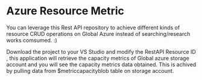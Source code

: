 # Azure Resource Metric

You can leverage this Rest API repository to achieve different kinds of resource CRUD operations on Global Azure instead of searching/research works comsumed. :) 

Download the project to your VS Studio and modify the RestAPI Resource ID , this application will retrieve the capacity metrics of Global azure storage account and you will see the capacity metrics data obtained. This is achived by pulling data from $metriccapacityblob table on storage account. 
